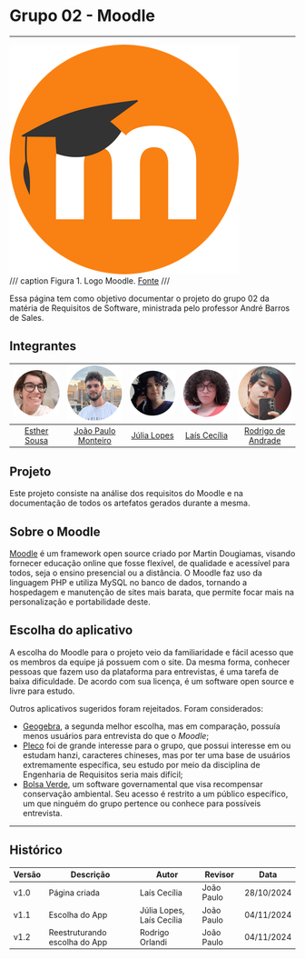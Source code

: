 # Grupo 02 - Moodle
---

![Logo Moodle](./img/logo.png)</br>
/// caption
Figura 1. Logo Moodle. [Fonte](https://www.liblogo.com/lib/moodle-logo.html)
///

Essa página tem como objetivo documentar o projeto do grupo 02 da matéria de Requisitos de Software, ministrada pelo professor André Barros de Sales.

## Integrantes
 
| ![Esther](./img/Est.png) | ![João](./img/Jp.png)| ![Júlia](./img/Jl.png) | ![Laís](./img/Lc.png) | ![Rodrigo](./img/Rod.png) |
|:-----------------------:|:-------------------:|:---------------------:|:--------------------:|:------------------------:|
| [Esther Sousa](https://github.com/EstherSousa)| [João Paulo Monteiro](https://github.com/joaombc) | [Júlia Lopes](https://github.com/WonnzDA) | [Laís Cecília](https://github.com/Laisczt) | [Rodrigo de Andrade](https://github.com/OrlandiRodrigo ) 

## Projeto

Este projeto consiste na análise dos requisitos do Moodle e na documentação de todos os artefatos gerados durante a mesma.

## Sobre o Moodle

[Moodle](https://moodle.org/) é um framework open source criado por Martin Dougiamas, visando fornecer educação online que fosse flexível, de qualidade e acessível para todos, seja o ensino presencial ou a distância. O Moodle faz uso da linguagem PHP e utiliza MySQL no banco de dados, tornando a hospedagem e manutenção de sites mais barata, que permite focar mais na personalização e portabilidade deste.

## Escolha do aplicativo

A escolha do Moodle para o projeto veio da familiaridade e fácil acesso que os membros da equipe já possuem com o site. Da mesma forma, conhecer pessoas que fazem uso da plataforma para entrevistas, é uma tarefa de baixa dificuldade. De acordo com sua licença, é um software open source e livre para estudo.

Outros aplicativos sugeridos foram rejeitados. Foram considerados: 

* [Geogebra](https://www.geogebra.org/), a segunda melhor escolha, mas em comparação, possuía menos usuários para entrevista do que o *Moodle*; 
* [Pleco](https://www.pleco.com/) foi de grande interesse para o grupo, que possui interesse em ou estudam hanzi, caracteres chineses, mas por ter uma base de usuários extremamente específica, seu estudo por meio da disciplina de Engenharia de Requisitos seria mais difícil; 
* [Bolsa Verde](https://www.gov.br/pt-br/apps/bolsa-verde), um software governamental que visa recompensar conservação ambiental. Seu acesso é restrito a um público específico, um que ninguém do grupo pertence ou conhece para possíveis entrevista. 

---

## Histórico

| Versão | Descrição      | Autor                     | Revisor     | Data       |
|--------|----------------|---------------------------|-------------|------------|
| v1.0   | Página criada  | Laís Cecília              | João Paulo  | 28/10/2024 |
| v1.1   | Escolha do App | Júlia Lopes, Laís Cecília | João Paulo  | 04/11/2024 |
| v1.2   | Reestruturando escolha do App | Rodrigo Orlandi | João Paulo  | 04/11/2024 |


